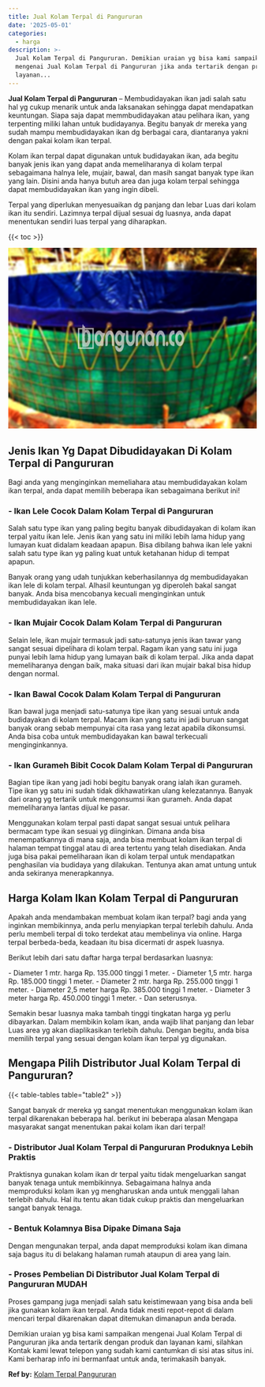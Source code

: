```yaml
---
title: Jual Kolam Terpal di Pangururan
date: '2025-05-01'
categories:
  - harga
description: >-
  Jual Kolam Terpal di Pangururan. Demikian uraian yg bisa kami sampaikan
  mengenai Jual Kolam Terpal di Pangururan jika anda tertarik dengan produk dan
  layanan...
---
```


**Jual Kolam Terpal di Pangururan** – Membudidayakan ikan jadi salah satu hal yg cukup menarik untuk anda laksanakan sehingga dapat mendapatkan keuntungan. Siapa saja dapat memmbudidayakan atau pelihara ikan, yang terpenting miliki lahan untuk budidayanya. Begitu banyak dr mereka yang sudah mampu membudidayakan ikan dg berbagai cara, diantaranya yakni dengan pakai kolam ikan terpal.

Kolam ikan terpal dapat digunakan untuk budidayakan ikan, ada begitu banyak jenis ikan yang dapat anda memeliharanya di kolam terpal sebagaimana halnya lele, mujair, bawal, dan masih sangat banyak type ikan yang lain. Disini anda hanya butuh area dan juga kolam terpal sehingga dapat membudidayakan ikan yang ingin dibeli.

Terpal yang diperlukan menyesuaikan dg panjang dan lebar Luas dari kolam ikan itu sendiri. Lazimnya terpal dijual sesuai dg luasnya, anda dapat menentukan sendiri luas terpal yang diharapkan.

{{< toc >}}

![Jual Kolam Terpal di Pangururan](/images/jual-kolam-terpal-58.png)

## Jenis Ikan Yg Dapat Dibudidayakan Di Kolam Terpal di Pangururan

Bagi anda yang menginginkan memeliahara atau membudidayakan kolam ikan terpal, anda dapat memilih beberapa ikan sebagaimana berikut ini!

### \- Ikan Lele Cocok Dalam Kolam Terpal di Pangururan

Salah satu type ikan yang paling begitu banyak dibudidayakan di kolam ikan terpal yaitu ikan lele. Jenis ikan yang satu ini miliki lebih lama hidup yang lumayan kuat didalam keadaan apapun. Bisa dibilang bahwa ikan lele yakni salah satu type ikan yg paling kuat untuk ketahanan hidup di tempat apapun.

Banyak orang yang udah tunjukkan keberhasilannya dg membudidayakan ikan lele di kolam terpal. Alhasil keuntungan yg diperoleh bakal sangat banyak. Anda bisa mencobanya kecuali menginginkan untuk membudidayakan ikan lele.

### \- Ikan Mujair Cocok Dalam Kolam Terpal di Pangururan

Selain lele, ikan mujair termasuk jadi satu-satunya jenis ikan tawar yang sangat sesuai dipelihara di kolam terpal. Ragam ikan yang satu ini juga punyai lebih lama hidup yang lumayan baik di kolam terpal. Jika anda dapat memeliharanya dengan baik, maka situasi dari ikan mujair bakal bisa hidup dengan normal.

### \- Ikan Bawal Cocok Dalam Kolam Terpal di Pangururan

Ikan bawal juga menjadi satu-satunya tipe ikan yang sesuai untuk anda budidayakan di kolam terpal. Macam ikan yang satu ini jadi buruan sangat banyak orang sebab mempunyai cita rasa yang lezat apabila dikonsumsi. Anda bisa coba untuk membudidayakan kan bawal terkecuali menginginkannya.

### \- Ikan Gurameh Bibit Cocok Dalam Kolam Terpal di Pangururan

Bagian tipe ikan yang jadi hobi begitu banyak orang ialah ikan gurameh. Tipe ikan yg satu ini sudah tidak dikhawatirkan ulang kelezatannya. Banyak dari orang yg tertarik untuk mengonsumsi ikan gurameh. Anda dapat memeliharanya lantas dijual ke pasar.

Menggunakan kolam terpal pasti dapat sangat sesuai untuk pelihara bermacam type ikan sesuai yg diinginkan. Dimana anda bisa menempatkannya di mana saja, anda bisa membuat kolam ikan terpal di halaman tempat tinggal atau di area tertentu yang telah disediakan. Anda juga bisa pakai pemeliharaan ikan di kolam terpal untuk mendapatkan penghasilan via budidaya yang dilakukan. Tentunya akan amat untung untuk anda sekiranya menerapkannya.

## Harga Kolam Ikan Kolam Terpal di Pangururan

Apakah anda mendambakan membuat kolam ikan terpal? bagi anda yang inginkan membikinnya, anda perlu menyiapkan terpal terlebih dahulu. Anda perlu membeli terpal di toko terdekat atau membelinya via online. Harga terpal berbeda-beda, keadaan itu bisa dicermati dr aspek luasnya.

Berikut lebih dari satu daftar harga terpal berdasarkan luasnya:

\- Diameter 1 mtr. harga Rp. 135.000 tinggi 1 meter. - Diameter 1,5 mtr. harga Rp. 185.000 tinggi 1 meter. - Diameter 2 mtr. harga Rp. 255.000 tinggi 1 meter. - Diameter 2,5 meter harga Rp. 385.000 tinggi 1 meter. - Diameter 3 meter harga Rp. 450.000 tinggi 1 meter. - Dan seterusnya.

Semakin besar luasnya maka tambah tinggi tingkatan harga yg perlu dibayarkan. Dalam membikin kolam ikan, anda wajib lihat panjang dan lebar Luas area yg akan diaplikasikan terlebih dahulu. Dengan begitu, anda bisa memilih terpal yang sesuai dengan kolam ikan terpal yg digunakan.

## Mengapa Pilih Distributor Jual Kolam Terpal di Pangururan?

{{< table-tables table="table2" >}}

Sangat banyak dr mereka yg sangat menentukan menggunakan kolam ikan terpal dikarenakan beberapa hal. berikut ini beberapa alasan Mengapa masyarakat sangat menentukan pakai kolam ikan dari terpal!

### \- Distributor Jual Kolam Terpal di Pangururan Produknya Lebih Praktis

Praktisnya gunakan kolam ikan dr terpal yaitu tidak mengeluarkan sangat banyak tenaga untuk membikinnya. Sebagaimana halnya anda memproduksi kolam ikan yg mengharuskan anda untuk menggali lahan terlebih dahulu. Hal itu tentu akan tidak cukup praktis dan mengeluarkan sangat banyak tenaga.

### \- Bentuk Kolamnya Bisa Dipake Dimana Saja

Dengan mengunakan terpal, anda dapat memproduksi kolam ikan dimana saja bagus itu di belakang halaman rumah ataupun di area yang lain.

### \- Proses Pembelian Di Distributor Jual Kolam Terpal di Pangururan MUDAH

Proses gampang juga menjadi salah satu keistimewaan yang bisa anda beli jika gunakan kolam ikan terpal. Anda tidak mesti repot-repot di dalam mencari terpal dikarenakan dapat ditemukan dimanapun anda berada.

Demikian uraian yg bisa kami sampaikan mengenai Jual Kolam Terpal di Pangururan jika anda tertarik dengan produk dan layanan kami, silahkan Kontak kami lewat telepon yang sudah kami cantumkan di sisi atas situs ini. Kami berharap info ini bermanfaat untuk anda, terimakasih banyak.

**Ref by:** [Kolam Terpal Pangururan](https://id.wikipedia.org/wiki/Kolam)
